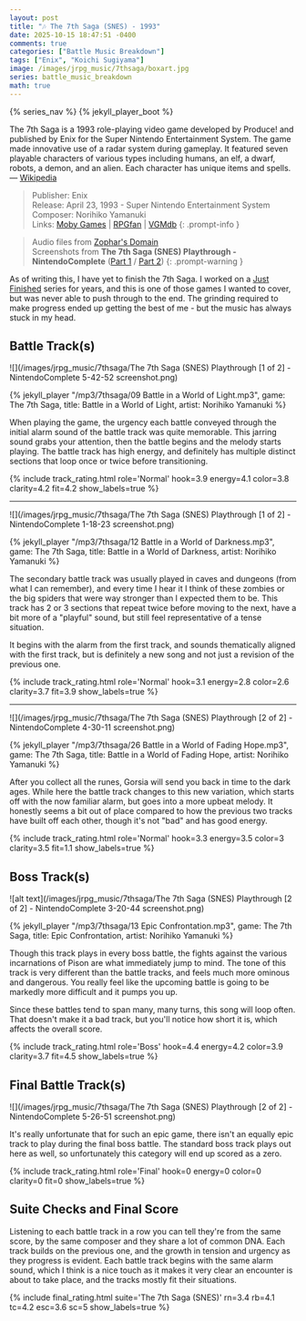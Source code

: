 ```yaml
---
layout: post
title: "🎶 The 7th Saga (SNES) - 1993"
date: 2025-10-15 18:47:51 -0400
comments: true
categories: ["Battle Music Breakdown"]
tags: ["Enix", "Koichi Sugiyama"]
image: /images/jrpg_music/7thsaga/boxart.jpg
series: battle_music_breakdown
math: true
---
```

{% series_nav %}
{% jekyll_player_boot %}

The 7th Saga is a 1993 role-playing video game developed by Produce! and published by Enix for the Super Nintendo Entertainment System. The game made innovative use of a radar system during gameplay. It featured seven playable characters of various types including humans, an elf, a dwarf, robots, a demon, and an alien. Each character has unique items and spells.  — [Wikipedia](https://en.wikipedia.org/wiki/The_7th_Saga)

> Publisher: Enix \
> Release: April 23, 1993 - Super Nintendo Entertainment System \
> Composer: Norihiko Yamanuki \
> Links: [Moby Games](https://www.mobygames.com/game/6583/the-7th-saga/) | [RPGfan](https://www.rpgfan.com/game/the-7th-saga/) | [VGMdb](https://vgmdb.net/product/6032)
{: .prompt-info }

> Audio files from [Zophar's Domain](https://www.zophar.net/music/nintendo-snes-spc/7th-saga-the) \
> Screenshots from **The 7th Saga (SNES) Playthrough - NintendoComplete** ([Part 1](https://www.youtube.com/watch?v=-uJ-6lzDS-s) / [Part 2](https://www.youtube.com/watch?v=wsRokHc_XBI))
{: .prompt-warning }

As of writing this, I have yet to finish the 7th Saga. I worked on a [Just Finished](/categories/just-finished/) series for years, and this is one of those games I wanted to cover, but was never able to push through to the end. The grinding required to make progress ended up getting the best of me - but the music has always stuck in my head.

## Battle Track(s)

![](/images/jrpg_music/7thsaga/The 7th Saga (SNES) Playthrough [1 of 2] - NintendoComplete 5-42-52 screenshot.png)

{% jekyll_player "/mp3/7thsaga/09 Battle in a World of Light.mp3", game: The 7th Saga, title: Battle in a World of Light, artist: Norihiko Yamanuki %}

When playing the game, the urgency each battle conveyed through the initial alarm sound of the battle track was quite memorable. This jarring sound grabs your attention, then the battle begins and the melody starts playing. The battle track has high energy, and definitely has multiple distinct sections that loop once or twice before transitioning.

{% include track_rating.html role='Normal' hook=3.9 energy=4.1 color=3.8 clarity=4.2 fit=4.2 show_labels=true %}

----

![](/images/jrpg_music/7thsaga/The 7th Saga (SNES) Playthrough [1 of 2] - NintendoComplete 1-18-23 screenshot.png)

{% jekyll_player "/mp3/7thsaga/12 Battle in a World of Darkness.mp3", game: The 7th Saga, title: Battle in a World of Darkness, artist: Norihiko Yamanuki %}

The secondary battle track was usually played in caves and dungeons (from what I can remember), and every time I hear it I think of these zombies or the big spiders that were way stronger than I expected them to be. This track has 2 or 3 sections that repeat twice before moving to the next, have a bit more of a "playful" sound, but still feel representative of a tense situation.

It begins with the alarm from the first track, and sounds thematically aligned with the first track, but is definitely a new song and not just a revision of the previous one.

{% include track_rating.html role='Normal' hook=3.1 energy=2.8 color=2.6 clarity=3.7 fit=3.9 show_labels=true %}

----

![](/images/jrpg_music/7thsaga/The 7th Saga (SNES) Playthrough [2 of 2] - NintendoComplete 4-30-11 screenshot.png)

{% jekyll_player "/mp3/7thsaga/26 Battle in a World of Fading Hope.mp3", game: The 7th Saga, title: Battle in a World of Fading Hope, artist: Norihiko Yamanuki %}

After you collect all the runes, Gorsia will send you back in time to the dark ages. While here the battle track changes to this new variation, which starts off with the now familiar alarm, but goes into a more upbeat melody. It honestly seems a bit out of place compared to how the previous two tracks have built off each other, though it's not "bad" and has good energy.

{% include track_rating.html role='Normal' hook=3.3 energy=3.5 color=3 clarity=3.5 fit=1.1 show_labels=true %}

## Boss Track(s)

![alt text](/images/jrpg_music/7thsaga/The 7th Saga (SNES) Playthrough [2 of 2] - NintendoComplete 3-20-44 screenshot.png)

{% jekyll_player "/mp3/7thsaga/13 Epic Confrontation.mp3", game: The 7th Saga, title: Epic Confrontation, artist: Norihiko Yamanuki %}

Though this track plays in every boss battle, the fights against the various incarnations of Pison are what immediately jump to mind. The tone of this track is very different than the battle tracks, and feels much more ominous and dangerous. You really feel like the upcoming battle is going to be markedly more difficult and it pumps you up.

Since these battles tend to span many, many turns, this song will loop often. That doesn't make it a bad track, but you'll notice how short it is, which affects the overall score.

{% include track_rating.html role='Boss' hook=4.4 energy=4.2 color=3.9 clarity=3.7 fit=4.5 show_labels=true %}

## Final Battle Track(s)

![](/images/jrpg_music/7thsaga/The 7th Saga (SNES) Playthrough [2 of 2] - NintendoComplete 5-26-51 screenshot.png)

It's really unfortunate that for such an epic game, there isn't an equally epic track to play during the final boss battle. The standard boss track plays out here as well, so unfortunately this category will end up scored as a zero.

{% include track_rating.html role='Final' hook=0 energy=0 color=0 clarity=0 fit=0 show_labels=true %}


## Suite Checks and Final Score

Listening to each battle track in a row you can tell they're from the same score, by the same composer and they share a lot of common DNA. Each track builds on the previous one, and the growth in tension and urgency as they progress is evident. Each battle track begins with the same alarm sound, which I think is a nice touch as it makes it very clear an encounter is about to take place, and the tracks mostly fit their situations.

{% include final_rating.html suite='The 7th Saga (SNES)' rn=3.4 rb=4.1 tc=4.2 esc=3.6 sc=5 show_labels=true %}